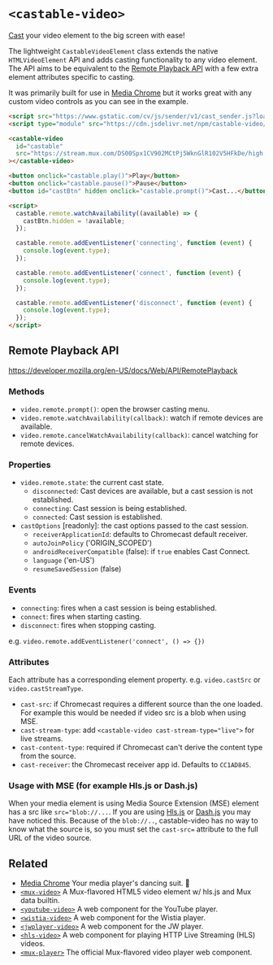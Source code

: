 # `<castable-video>`

[Cast](https://developers.google.com/cast) your video element to the big screen with ease!

The lightweight `CastableVideoElement` class extends the native `HTMLVideoElement` API 
and adds casting functionality to any video element. 
The API aims to be equivalent to the 
[Remote Playback API](https://developer.mozilla.org/en-US/docs/Web/API/RemotePlayback)
with a few extra element attributes specific to casting.

It was primarily built for use in [Media Chrome](https://github.com/muxinc/media-chrome) 
but it works great with any custom video controls as you can see in the example.


```html
<script src="https://www.gstatic.com/cv/js/sender/v1/cast_sender.js?loadCastFramework=1"></script>
<script type="module" src="https://cdn.jsdelivr.net/npm/castable-video/+esm"></script>

<castable-video
  id="castable"
  src="https://stream.mux.com/DS00Spx1CV902MCtPj5WknGlR102V5HFkDe/high.mp4"
></castable-video>

<button onclick="castable.play()">Play</button>
<button onclick="castable.pause()">Pause</button>
<button id="castBtn" hidden onclick="castable.prompt()">Cast...</button>

<script>
  castable.remote.watchAvailability((available) => {
    castBtn.hidden = !available;
  });

  castable.remote.addEventListener('connecting', function (event) {
    console.log(event.type);
  });

  castable.remote.addEventListener('connect', function (event) {
    console.log(event.type);
  });

  castable.remote.addEventListener('disconnect', function (event) {
    console.log(event.type);
  });
</script>
```

## Remote Playback API

https://developer.mozilla.org/en-US/docs/Web/API/RemotePlayback

### Methods

- `video.remote.prompt()`: open the browser casting menu.
- `video.remote.watchAvailability(callback)`: watch if remote devices are available.
- `video.remote.cancelWatchAvailability(callback)`: cancel watching for remote devices.

### Properties

- `video.remote.state`: the current cast state. 
    - `disconnected`: Cast devices are available, but a cast session is not established.
    - `connecting`: Cast session is being established.
    - `connected`: Cast session is established.
- `castOptions` [readonly]: the cast options passed to the cast session.
  - `receiverApplicationId`: defaults to Chromecast default receiver.
  - `autoJoinPolicy` ('ORIGIN_SCOPED')
  - `androidReceiverCompatible` (false): if `true` enables Cast Connect.
  - `language` ('en-US')
  - `resumeSavedSession` (false)


### Events

- `connecting`: fires when a cast session is being established.
- `connect`: fires when starting casting.
- `disconnect`: fires when stopping casting.

e.g. `video.remote.addEventListener('connect', () => {})`

### Attributes

Each attribute has a corresponding element property. e.g. `video.castSrc` or `video.castStreamType`.

- `cast-src`: if Chromecast requires a different source than the one loaded.  
  For example this would be needed if video src is a blob when using MSE.
- `cast-stream-type`: add `<castable-video cast-stream-type="live">` for live streams.
- `cast-content-type`: required if Chromecast can't derive the content type from the source.
- `cast-receiver`: the Chromecast receiver app id. Defaults to `CC1AD845`.

### Usage with MSE (for example Hls.js or Dash.js)

When your media element is using Media Source Extension (MSE) element has a src like `src="blob://...`. If you are using [Hls.js](https://github.com/video-dev/hls.js/) or [Dash.js](https://github.com/Dash-Industry-Forum/dash.js/) you may have noticed this. Because of the `blob://..`, castable-video has no way to know what the source is, so you must set the `cast-src=` attribute to the full URL of the video source.

## Related

- [Media Chrome](https://github.com/muxinc/media-chrome) Your media player's dancing suit. 🕺
- [`<mux-video>`](https://github.com/muxinc/elements/tree/main/packages/mux-video) A Mux-flavored HTML5 video element w/ hls.js and Mux data builtin.
- [`<youtube-video>`](https://github.com/muxinc/youtube-video-element) A web component for the YouTube player.
- [`<wistia-video>`](https://github.com/luwes/wistia-video-element) A web component for the Wistia player.
- [`<jwplayer-video>`](https://github.com/luwes/jwplayer-video-element) A web component for the JW player.
- [`<hls-video>`](https://github.com/muxinc/hls-video-element) A web component for playing HTTP Live Streaming (HLS) videos.
- [`<mux-player>`](https://github.com/muxinc/elements/tree/main/packages/mux-player) The official Mux-flavored video player web component.
